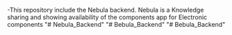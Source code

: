 -This repository include the Nebula backend. Nebula is a Knowledge sharing and showing availability of the components app for Electronic components 
"# Nebula_Backend" 
"# Bebula_Backend" 
"# Bebula_Backend" 
